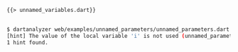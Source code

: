 <!--
title: Unused Variables
-->

<pre>
<code class="hljs dart">{{> unnamed_variables.dart}}
</code>
</pre>

```bash
$ dartanalyzer web/examples/unnamed_parameters/unnamed_parameters.dart 
[hint] The value of the local variable 'i' is not used (unnamed_parameters.dart, line 2, col 12)
1 hint found.
```
